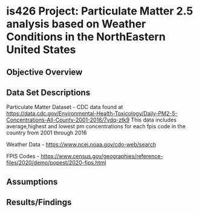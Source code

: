 # is426 Project: Particulate Matter 2.5 analysis based on Weather Conditions in the NorthEastern United States 

## Objective Overview 


## Data Set Descriptions
Particulate Matter Dataset - CDC data found at https://data.cdc.gov/Environmental-Health-Toxicology/Daily-PM2-5-Concentrations-All-County-2001-2016/7vdq-ztk9
This data includes average,highest and lowest pm concentrations for each fpis code in the country from 2001 through 2016

Weather Data - https://www.ncei.noaa.gov/cdo-web/search

FPIS Codes - https://www.census.gov/geographies/reference-files/2020/demo/popest/2020-fips.html

## Assumptions 

## Results/Findings
